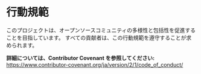 # 行動規範

このプロジェクトは、オープンソースコミュニティの多様性と包括性を促進することを目指しています。
すべての貢献者は、この行動規範を遵守することが求められます。

**詳細については、Contributor Covenant を参照してください:** https://www.contributor-covenant.org/ja/version/2/1/code_of_conduct/